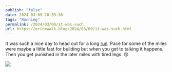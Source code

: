 ```yaml
---
publish: "false"
date: 2024-03-09 20:39:36
tags: "Running"
permalink: /2024/03/09/it-was-such
url: https://ericmwalk.blog/2024/03/09/it-was-such.html
---
```


It was such a nice day to head out for a long [run](https://strava.com/activities/10926013025). Pace for some of the miles were maybe a little fast for building but when you get to talking it happens. Then you get punished in the later miles with tired legs. 😵

![](https://ericmwalk.blog/uploads/2024/img-8186.jpeg)